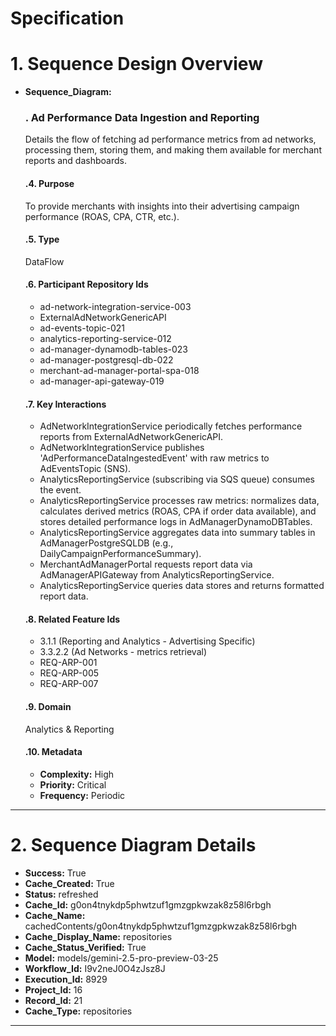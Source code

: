 # Specification

# 1. Sequence Design Overview

- **Sequence_Diagram:**
  ### . Ad Performance Data Ingestion and Reporting
  Details the flow of fetching ad performance metrics from ad networks, processing them, storing them, and making them available for merchant reports and dashboards.

  #### .4. Purpose
  To provide merchants with insights into their advertising campaign performance (ROAS, CPA, CTR, etc.).

  #### .5. Type
  DataFlow

  #### .6. Participant Repository Ids
  
  - ad-network-integration-service-003
  - ExternalAdNetworkGenericAPI
  - ad-events-topic-021
  - analytics-reporting-service-012
  - ad-manager-dynamodb-tables-023
  - ad-manager-postgresql-db-022
  - merchant-ad-manager-portal-spa-018
  - ad-manager-api-gateway-019
  
  #### .7. Key Interactions
  
  - AdNetworkIntegrationService periodically fetches performance reports from ExternalAdNetworkGenericAPI.
  - AdNetworkIntegrationService publishes 'AdPerformanceDataIngestedEvent' with raw metrics to AdEventsTopic (SNS).
  - AnalyticsReportingService (subscribing via SQS queue) consumes the event.
  - AnalyticsReportingService processes raw metrics: normalizes data, calculates derived metrics (ROAS, CPA if order data available), and stores detailed performance logs in AdManagerDynamoDBTables.
  - AnalyticsReportingService aggregates data into summary tables in AdManagerPostgreSQLDB (e.g., DailyCampaignPerformanceSummary).
  - MerchantAdManagerPortal requests report data via AdManagerAPIGateway from AnalyticsReportingService.
  - AnalyticsReportingService queries data stores and returns formatted report data.
  
  #### .8. Related Feature Ids
  
  - 3.1.1 (Reporting and Analytics - Advertising Specific)
  - 3.3.2.2 (Ad Networks - metrics retrieval)
  - REQ-ARP-001
  - REQ-ARP-005
  - REQ-ARP-007
  
  #### .9. Domain
  Analytics & Reporting

  #### .10. Metadata
  
  - **Complexity:** High
  - **Priority:** Critical
  - **Frequency:** Periodic
  


---

# 2. Sequence Diagram Details

- **Success:** True
- **Cache_Created:** True
- **Status:** refreshed
- **Cache_Id:** g0on4tnykdp5phwtzuf1gmzgpkwzak8z58l6rbgh
- **Cache_Name:** cachedContents/g0on4tnykdp5phwtzuf1gmzgpkwzak8z58l6rbgh
- **Cache_Display_Name:** repositories
- **Cache_Status_Verified:** True
- **Model:** models/gemini-2.5-pro-preview-03-25
- **Workflow_Id:** I9v2neJ0O4zJsz8J
- **Execution_Id:** 8929
- **Project_Id:** 16
- **Record_Id:** 21
- **Cache_Type:** repositories


---

